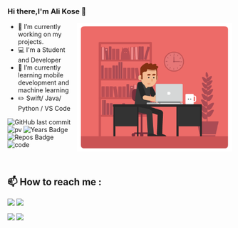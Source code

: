 ### Hi there,I'm Ali Kose  👋

<img align="right" height="290" src="https://github.com/koseali/koseali/blob/main/Ali_Kose.gif" />

- 🔭 I’m currently working on my projects.
- 💻 I'm a Student and Developer
- 🌱 I’m currently learning mobile development and machine learning
- :pencil2: Swift/ Java/ Python / VS Code

![GitHub last commit](https://img.shields.io/github/last-commit/koseali/koseali)
![pv](https://komarev.com/ghpvc/?username=koseali)
![Years Badge](https://badges.pufler.dev/years/koseali)
![Repos Badge](https://badges.pufler.dev/repos/koseali)
![code](https://img.shields.io/badge/code%20quality-A++-success)

<br/>

## :mailbox: How to reach me :
[<img src="https://img.icons8.com/bubbles/50/000000/gmail.png"/>](mailto:kosealii@icloud.com)
[<img src="https://img.icons8.com/bubbles/50/000000/linkedin.png"/>](https://www.linkedin.com/in/koseali/)

[<img src="https://img.icons8.com/bubbles/50/000000/instagram-new.png"/>](https://instagram.com/kosealii)
[<img src="https://img.icons8.com/bubbles/50/000000/spotify.png"/>](https://open.spotify.com/user/kosealii-tr)


